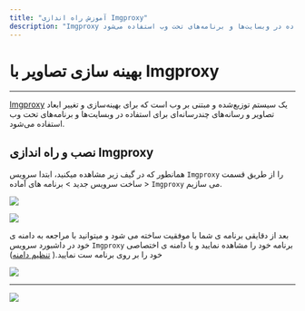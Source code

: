 ```yaml
---
title: "آموزش راه اندازی Imgproxy"
description: "Imgproxy یک سیستم توزیع‌شده و مبتنی بر وب است که برای بهینه‌سازی و تغییر ابعاد تصاویر و رسانه‌های چندرسانه‌ای برای استفاده در وبسایت‌ها و برنامه‌های تحت وب استفاده می‌شود."
---
```


# بهینه سازی تصاویر با Imgproxy
---

[Imgproxy](https://chabokan.net/services/imgproxy/) یک سیستم توزیع‌شده و مبتنی بر وب است که برای بهینه‌سازی و تغییر ابعاد تصاویر و رسانه‌های چندرسانه‌ای برای استفاده در وبسایت‌ها و برنامه‌های تحت وب استفاده می‌شود.

## نصب و راه اندازی Imgproxy

همانطور که در گیف زیر مشاهده میکنید، ابتدا سرویس `Imgproxy` را از طریق قسمت ساخت سرویس جدید > برنامه های آماده > `Imgproxy` می سازیم.

![](https://s1.chabokan.net/docs/gifs/imgproxy-install.gif)

![](https://s1.chabokan.net/docs/images/imgproxy-platform-docs-1.jpg)

بعد از دقایقی برنامه ی شما با موفقیت ساخته می شود و میتوانید با مراجعه به دامنه ی خود در داشبورد سرویس `Imgproxy` برنامه خود را مشاهده نمایید و یا دامنه ی اختصاصی خود را بر روی برنامه ست نمایید.( [تنظیم دامنه](https://docs.chabokan.net/domains/))

![](https://s1.chabokan.net/docs/images/imgproxy_1.jpg)

---
<a href="https://hub.chabokan.net/fa/services/create/imgproxy" ><img src="https://s1.chabokan.net/docs/images/imgproxy-banner.png" /></a>
